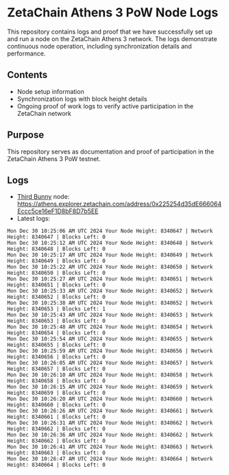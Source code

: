 # ZetaChain Athens 3 PoW Node Logs
This repository contains logs and proof that we have successfully set up and run a node on the ZetaChain Athens 3 network. The logs demonstrate continuous node operation, including synchronization details and performance.

## Contents
- Node setup information
- Synchronization logs with block height details
- Ongoing proof of work logs to verify active participation in the ZetaChain network

## Purpose
This repository serves as documentation and proof of participation in the ZetaChain Athens 3 PoW testnet.

## Logs

- [Third Bunny](https://thirdbunny.xyz/) node: https://athens.explorer.zetachain.com/address/0x225254d35dE666064Eccc5ce16eF1D8bF8D7b5EE
- Latest logs:
```
Mon Dec 30 10:25:06 AM UTC 2024 Your Node Height: 8340647 | Network Height: 8340647 | Blocks Left: 0
Mon Dec 30 10:25:12 AM UTC 2024 Your Node Height: 8340648 | Network Height: 8340648 | Blocks Left: 0
Mon Dec 30 10:25:17 AM UTC 2024 Your Node Height: 8340649 | Network Height: 8340649 | Blocks Left: 0
Mon Dec 30 10:25:22 AM UTC 2024 Your Node Height: 8340650 | Network Height: 8340650 | Blocks Left: 0
Mon Dec 30 10:25:27 AM UTC 2024 Your Node Height: 8340651 | Network Height: 8340651 | Blocks Left: 0
Mon Dec 30 10:25:33 AM UTC 2024 Your Node Height: 8340652 | Network Height: 8340652 | Blocks Left: 0
Mon Dec 30 10:25:38 AM UTC 2024 Your Node Height: 8340652 | Network Height: 8340653 | Blocks Left: 1
Mon Dec 30 10:25:43 AM UTC 2024 Your Node Height: 8340653 | Network Height: 8340653 | Blocks Left: 0
Mon Dec 30 10:25:48 AM UTC 2024 Your Node Height: 8340654 | Network Height: 8340654 | Blocks Left: 0
Mon Dec 30 10:25:54 AM UTC 2024 Your Node Height: 8340655 | Network Height: 8340655 | Blocks Left: 0
Mon Dec 30 10:25:59 AM UTC 2024 Your Node Height: 8340656 | Network Height: 8340656 | Blocks Left: 0
Mon Dec 30 10:26:05 AM UTC 2024 Your Node Height: 8340657 | Network Height: 8340657 | Blocks Left: 0
Mon Dec 30 10:26:10 AM UTC 2024 Your Node Height: 8340658 | Network Height: 8340658 | Blocks Left: 0
Mon Dec 30 10:26:15 AM UTC 2024 Your Node Height: 8340659 | Network Height: 8340659 | Blocks Left: 0
Mon Dec 30 10:26:20 AM UTC 2024 Your Node Height: 8340660 | Network Height: 8340660 | Blocks Left: 0
Mon Dec 30 10:26:26 AM UTC 2024 Your Node Height: 8340661 | Network Height: 8340661 | Blocks Left: 0
Mon Dec 30 10:26:31 AM UTC 2024 Your Node Height: 8340662 | Network Height: 8340662 | Blocks Left: 0
Mon Dec 30 10:26:36 AM UTC 2024 Your Node Height: 8340662 | Network Height: 8340662 | Blocks Left: 0
Mon Dec 30 10:26:41 AM UTC 2024 Your Node Height: 8340663 | Network Height: 8340663 | Blocks Left: 0
Mon Dec 30 10:26:47 AM UTC 2024 Your Node Height: 8340664 | Network Height: 8340664 | Blocks Left: 0
```
